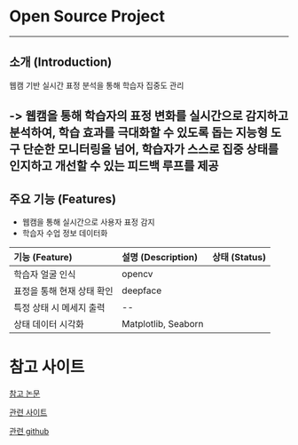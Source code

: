 #  Open Source Project

---
##  소개 (Introduction)

웹캠 기반 실시간 표정 분석을 통해 학습자 집중도 관리

-> 웹캠을 통해 학습자의 표정 변화를 실시간으로 감지하고 분석하여, 학습 효과를 극대화할 수 있도록 돕는 지능형 도구
  단순한 모니터링을 넘어, 학습자가 스스로 집중 상태를 인지하고 개선할 수 있는 피드백 루프를 제공
---

## 주요 기능 (Features)

- 웹캠을 통해 실시간으로 사용자 표정 감지
- 학습자 수업 정보 데이터화


| 기능 (Feature) | 설명 (Description) | 상태 (Status) |
| :------------- | :----------------- | :-----------: |
| 학습자 얼굴 인식        | opencv   |             |
| 표정을 통해 현재 상태 확인        |   deepface   |             |
| 특정 상태 시 메세지 출력         | -- |             |
| 상태 데이터 시각화      | Matplotlib, Seaborn |             |

# 참고 사이트

[참고 논문](https://koreascience.or.kr/article/JAKO202006763002291.page)

[관련 사이트](https://magicode.tistory.com/72)

[관련 github](https://github.com/jhan15/facial_emotion_recognition?tab=readme-ov-file)

